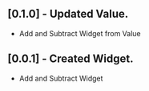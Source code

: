 ## [0.1.0] - Updated Value.

* Add and Subtract Widget from Value


## [0.0.1] - Created Widget.

* Add and Subtract Widget
